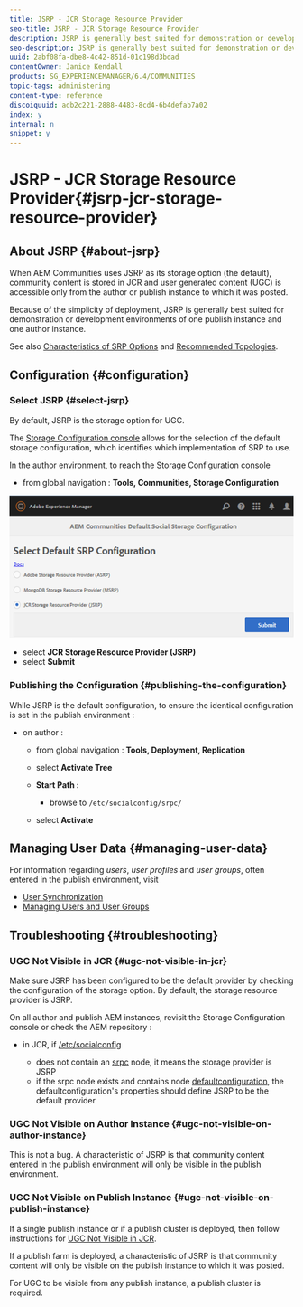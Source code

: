 ```yaml
---
title: JSRP - JCR Storage Resource Provider
seo-title: JSRP - JCR Storage Resource Provider
description: JSRP is generally best suited for demonstration or development environments of one publish instance and one author instance
seo-description: JSRP is generally best suited for demonstration or development environments of one publish instance and one author instance
uuid: 2abf08fa-dbe8-4c42-851d-01c198d3bdad
contentOwner: Janice Kendall
products: SG_EXPERIENCEMANAGER/6.4/COMMUNITIES
topic-tags: administering
content-type: reference
discoiquuid: adb2c221-2888-4483-8cd4-6b4defab7a02
index: y
internal: n
snippet: y
---
```


# JSRP - JCR Storage Resource Provider{#jsrp-jcr-storage-resource-provider}

## About JSRP {#about-jsrp}

When AEM Communities uses JSRP as its storage option (the default), community content is stored in JCR and user generated content (UGC) is accessible only from the author or publish instance to which it was posted.

Because of the simplicity of deployment, JSRP is generally best suited for demonstration or development environments of one publish instance and one author instance.

See also [Characteristics of SRP Options](../../communities/using/working-with-srp.md#characteristicsofsrpoptions) and [Recommended Topologies](../../communities/using/topologies.md).

## Configuration {#configuration}

### Select JSRP {#select-jsrp}

By default, JSRP is the storage option for UGC.

The [Storage Configuration console](../../communities/using/srp-config.md) allows for the selection of the default storage configuration, which identifies which implementation of SRP to use.

In the author environment, to reach the Storage Configuration console

* from global navigation : **Tools, Communities, Storage Configuration**

![](assets/chlimage_1-234.png)

* select **JCR Storage Resource Provider (JSRP)**
* select **Submit**

### Publishing the Configuration {#publishing-the-configuration}

While JSRP is the default configuration, to ensure the identical configuration is set in the publish environment :

* on author :

    * from global navigation : **Tools, Deployment, Replication**
    * select **Activate Tree**
    * **Start Path :**

        * browse to `/etc/socialconfig/srpc/`

    * select **Activate**

## Managing User Data {#managing-user-data}

For information regarding *users*, *user profiles* and *user groups*, often entered in the publish environment, visit

* [User Synchronization](../../communities/using/sync.md)
* [Managing Users and User Groups](../../communities/using/users.md)

## Troubleshooting {#troubleshooting}

### UGC Not Visible in JCR {#ugc-not-visible-in-jcr}

Make sure JSRP has been configured to be the default provider by checking the configuration of the storage option. By default, the storage resource provider is JSRP.

On all author and publish AEM instances, revisit the Storage Configuration console or check the AEM repository :

* in JCR, if [/etc/socialconfig](http://localhost:4502/crx/de/index.jsp#/etc/socialconfig/)

    * does not contain an [srpc](http://localhost:4502/crx/de/index.jsp#/etc/socialconfig/srpc) node, it means the storage provider is JSRP
    * if the srpc node exists and contains node [defaultconfiguration](http://localhost:4502/crx/de/index.jsp#/etc/socialconfig/srpc/defaultconfiguration), the defaultconfiguration's properties should define JSRP to be the default provider

### UGC Not Visible on Author Instance {#ugc-not-visible-on-author-instance}

This is not a bug. A characteristic of JSRP is that community content entered in the publish environment will only be visible in the publish environment.

### UGC Not Visible on Publish Instance {#ugc-not-visible-on-publish-instance}

If a single publish instance or if a publish cluster is deployed, then follow instructions for [UGC Not Visible in JCR](#ugcnotvisibleinjcr).

If a publish farm is deployed, a characteristic of JSRP is that community content will only be visible on the publish instance to which it was posted.

For UGC to be visible from any publish instance, a publish cluster is required.
